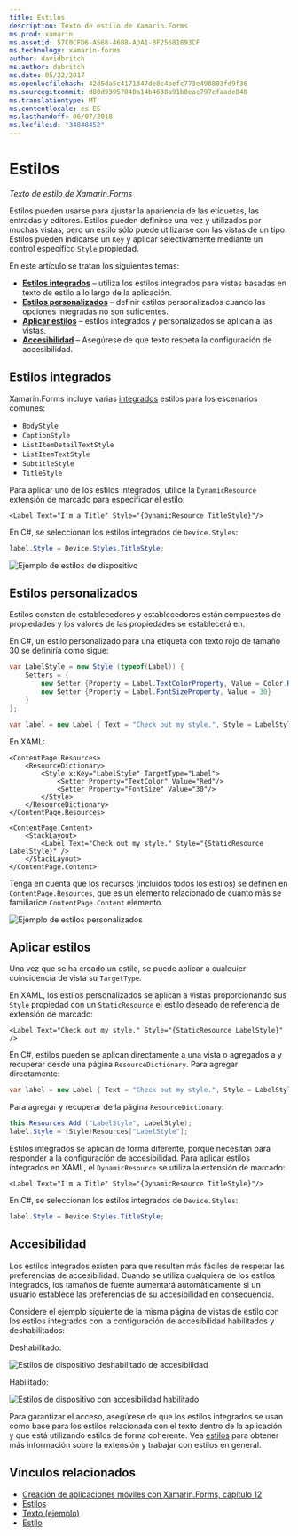 ```yaml
---
title: Estilos
description: Texto de estilo de Xamarin.Forms
ms.prod: xamarin
ms.assetid: 57C0CFD6-A568-46B8-ADA1-BF25681893CF
ms.technology: xamarin-forms
author: davidbritch
ms.author: dabritch
ms.date: 05/22/2017
ms.openlocfilehash: 42d5da5c4171347de8c4befc773e498803fd9f36
ms.sourcegitcommit: d80d93957040a14b4638a91b0eac797cfaade840
ms.translationtype: MT
ms.contentlocale: es-ES
ms.lasthandoff: 06/07/2018
ms.locfileid: "34848452"
---
```

# <a name="styles"></a>Estilos

_Texto de estilo de Xamarin.Forms_


Estilos pueden usarse para ajustar la apariencia de las etiquetas, las entradas y editores. Estilos pueden definirse una vez y utilizados por muchas vistas, pero un estilo sólo puede utilizarse con las vistas de un tipo.
Estilos pueden indicarse un `Key` y aplicar selectivamente mediante un control específico `Style` propiedad.

En este artículo se tratan los siguientes temas:

- **[Estilos integrados](#Built-In_Styles)**  &ndash; utiliza los estilos integrados para vistas basadas en texto de estilo a lo largo de la aplicación.
- **[Estilos personalizados](#Custom_Styles)**  &ndash; definir estilos personalizados cuando las opciones integradas no son suficientes.
- **[Aplicar estilos](#Applying_Styles)**  &ndash; estilos integrados y personalizados se aplican a las vistas.
- **[Accesibilidad](#Accessibility)**  &ndash; Asegúrese de que texto respeta la configuración de accesibilidad.

<a name="Built-In_Styles" />

## <a name="built-in-styles"></a>Estilos integrados

Xamarin.Forms incluye varias [integrados](http://developer.xamarin.com/api/type/Xamarin.Forms.Device+Styles/) estilos para los escenarios comunes:

- `BodyStyle`
- `CaptionStyle`
- `ListItemDetailTextStyle`
- `ListItemTextStyle`
- `SubtitleStyle`
- `TitleStyle`

Para aplicar uno de los estilos integrados, utilice la `DynamicResource` extensión de marcado para especificar el estilo:

```xaml
<Label Text="I'm a Title" Style="{DynamicResource TitleStyle}"/>
```

En C#, se seleccionan los estilos integrados de `Device.Styles`:

```csharp
label.Style = Device.Styles.TitleStyle;
```

![](styles-images/builtinstyles.png "Ejemplo de estilos de dispositivo")

<a name="Custom_Styles" />

## <a name="custom-styles"></a>Estilos personalizados

Estilos constan de establecedores y establecedores están compuestos de propiedades y los valores de las propiedades se establecerá en.

En C#, un estilo personalizado para una etiqueta con texto rojo de tamaño 30 se definiría como sigue:

```csharp
var LabelStyle = new Style (typeof(Label)) {
    Setters = {
        new Setter {Property = Label.TextColorProperty, Value = Color.Red},
        new Setter {Property = Label.FontSizeProperty, Value = 30}
    }
};

var label = new Label { Text = "Check out my style.", Style = LabelStyle };
```

En XAML:

```xaml
<ContentPage.Resources>
    <ResourceDictionary>
        <Style x:Key="LabelStyle" TargetType="Label">
            <Setter Property="TextColor" Value="Red"/>
            <Setter Property="FontSize" Value="30"/>
        </Style>
    </ResourceDictionary>
</ContentPage.Resources>

<ContentPage.Content>
    <StackLayout>
        <Label Text="Check out my style." Style="{StaticResource LabelStyle}" />
    </StackLayout>
</ContentPage.Content>
```

Tenga en cuenta que los recursos (incluidos todos los estilos) se definen en `ContentPage.Resources`, que es un elemento relacionado de cuanto más se familiarice `ContentPage.Content` elemento.

![](styles-images/customstyle.png "Ejemplo de estilos personalizados")

<a name="Applying_Styles" />

## <a name="applying-styles"></a>Aplicar estilos

Una vez que se ha creado un estilo, se puede aplicar a cualquier coincidencia de vista su `TargetType`.

En XAML, los estilos personalizados se aplican a vistas proporcionando sus `Style` propiedad con un `StaticResource` el estilo deseado de referencia de extensión de marcado:

```xaml
<Label Text="Check out my style." Style="{StaticResource LabelStyle}" />
```

En C#, estilos pueden se aplican directamente a una vista o agregados a y recuperar desde una página `ResourceDictionary`. Para agregar directamente:

```csharp
var label = new Label { Text = "Check out my style.", Style = LabelStyle };
```

Para agregar y recuperar de la página `ResourceDictionary`:

```csharp
this.Resources.Add ("LabelStyle", LabelStyle);
label.Style = (Style)Resources["LabelStyle"];
```

Estilos integrados se aplican de forma diferente, porque necesitan para responder a la configuración de accesibilidad. Para aplicar estilos integrados en XAML, el `DynamicResource` se utiliza la extensión de marcado:

```xaml
<Label Text="I'm a Title" Style="{DynamicResource TitleStyle}"/>
```

En C#, se seleccionan los estilos integrados de `Device.Styles`:

```csharp
label.Style = Device.Styles.TitleStyle;
```

## <a name="accessibility"></a>Accesibilidad

Los estilos integrados existen para que resulten más fáciles de respetar las preferencias de accesibilidad. Cuando se utiliza cualquiera de los estilos integrados, los tamaños de fuente aumentará automáticamente si un usuario establece las preferencias de su accesibilidad en consecuencia.

Considere el ejemplo siguiente de la misma página de vistas de estilo con los estilos integrados con la configuración de accesibilidad habilitados y deshabilitados:

Deshabilitado:

![](styles-images/pre-access.png "Estilos de dispositivo deshabilitado de accesibilidad")

Habilitado:

![](styles-images/post-access.png "Estilos de dispositivo con accesibilidad habilitado")

Para garantizar el acceso, asegúrese de que los estilos integrados se usan como base para los estilos relacionada con el texto dentro de la aplicación y que está utilizando estilos de forma coherente. Vea [estilos](~/xamarin-forms/user-interface/styles/index.md) para obtener más información sobre la extensión y trabajar con estilos en general.


## <a name="related-links"></a>Vínculos relacionados

- [Creación de aplicaciones móviles con Xamarin.Forms, capítulo 12](https://developer.xamarin.com/r/xamarin-forms/book/chapter12.pdf)
- [Estilos](~/xamarin-forms/user-interface/styles/index.md)
- [Texto (ejemplo)](https://developer.xamarin.com/samples/xamarin-forms/UserInterface/Text)
- [Estilo](https://developer.xamarin.com/api/type/Xamarin.Forms.Style/)
